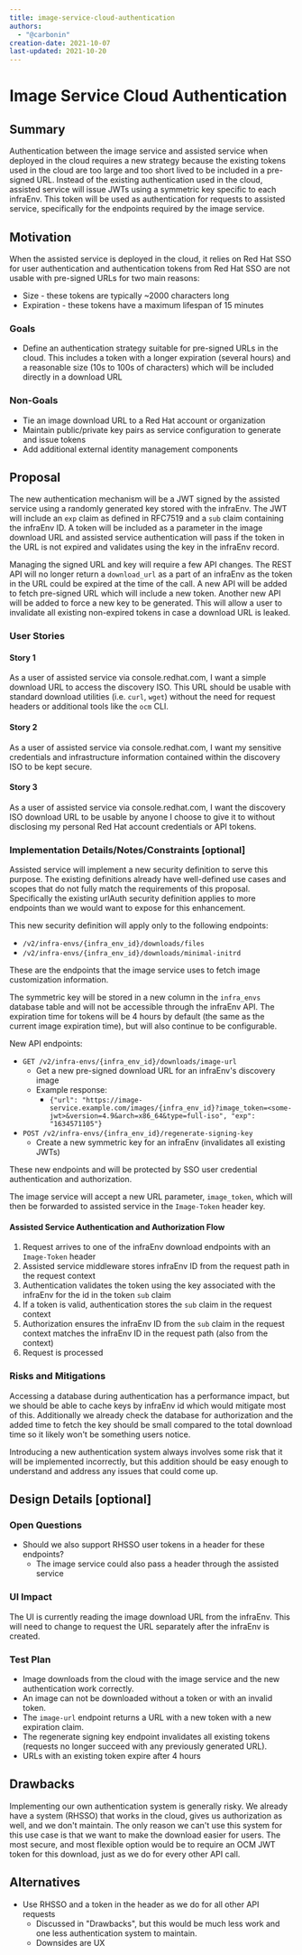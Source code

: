 ```yaml
---
title: image-service-cloud-authentication
authors:
  - "@carbonin"
creation-date: 2021-10-07
last-updated: 2021-10-20
---
```


# Image Service Cloud Authentication

## Summary

Authentication between the image service and assisted service when deployed
in the cloud requires a new strategy because the existing tokens used in the cloud
are too large and too short lived to be included in a pre-signed URL. Instead
of the existing authentication used in the cloud, assisted service will issue JWTs
using a symmetric key specific to each infraEnv. This token will be used
as authentication for requests to assisted service, specifically for the endpoints
required by the image service.

## Motivation

When the assisted service is deployed in the cloud, it relies on Red Hat
SSO for user authentication and authentication tokens from Red Hat SSO are not
usable with pre-signed URLs for two main reasons:

* Size - these tokens are typically ~2000 characters long
* Expiration - these tokens have a maximum lifespan of 15 minutes

### Goals

* Define an authentication strategy suitable for pre-signed URLs in the cloud. This includes a
token with a longer expiration (several hours) and a reasonable size (10s to 100s of characters)
which will be included directly in a download URL

### Non-Goals

* Tie an image download URL to a Red Hat account or organization
* Maintain public/private key pairs as service configuration to generate and issue tokens
* Add additional external identity management components

## Proposal

The new authentication mechanism will be a JWT signed by the assisted service
using a randomly generated key stored with the infraEnv. The JWT will include
an `exp` claim as defined in RFC7519 and a `sub` claim containing the infraEnv
ID. A token will be included as a parameter in the image download URL and
assisted service authentication will pass if the token in the URL is not expired
and validates using the key in the infraEnv record.

Managing the signed URL and key will require a few API changes. The REST API will no
longer return a `download_url` as a part of an infraEnv as the token in the URL could
be expired at the time of the call. A new API will be added to fetch pre-signed URL
which will include a new token. Another new API will be added to force a new key to be
generated. This will allow a user to invalidate all existing non-expired tokens in case
a download URL is leaked.

### User Stories

#### Story 1

As a user of assisted service via console.redhat.com, I want a simple download
URL to access the discovery ISO. This URL should be usable with standard download
utilities (i.e. `curl`, `wget`) without the need for request headers or additional tools
like the `ocm` CLI.

#### Story 2

As a user of assisted service via console.redhat.com, I want my sensitive credentials
and infrastructure information contained within the discovery ISO to be kept secure.

#### Story 3

As a user of assisted service via console.redhat.com, I want the discovery ISO download
URL to be usable by anyone I choose to give it to without disclosing my personal Red Hat
account credentials or API tokens.

### Implementation Details/Notes/Constraints [optional]

Assisted service will implement a new security definition to serve this purpose.
The existing definitions already have well-defined use cases and scopes that do not
fully match the requirements of this proposal. Specifically the existing urlAuth security
definition applies to more endpoints than we would want to expose for this enhancement.

This new security definition will apply only to the following endpoints:

* `/v2/infra-envs/{infra_env_id}/downloads/files`
* `/v2/infra-envs/{infra_env_id}/downloads/minimal-initrd`

These are the endpoints that the image service uses to fetch image customization information.

The symmetric key will be stored in a new column in the `infra_envs` database table and will not
be accessible through the infraEnv API. The expiration time for tokens will be 4 hours by default
(the same as the current image expiration time), but will also continue to be configurable.

New API endpoints:

* `GET /v2/infra-envs/{infra_env_id}/downloads/image-url`
  - Get a new pre-signed download URL for an infraEnv's discovery image
  - Example response:
    - `{"url": "https://image-service.example.com/images/{infra_env_id}?image_token=<some-jwt>&version=4.9&arch=x86_64&type=full-iso", "exp": "1634571105"}`
* `POST /v2/infra-envs/{infra_env_id}/regenerate-signing-key`
  - Create a new symmetric key for an infraEnv (invalidates all existing JWTs)

These new endpoints and will be protected by SSO user credential authentication and authorization.

The image service will accept a new URL parameter, `image_token`, which will
then be forwarded to assisted service in the `Image-Token` header key.

#### Assisted Service Authentication and Authorization Flow

1. Request arrives to one of the infraEnv download endpoints with an `Image-Token` header
2. Assisted service middleware stores infraEnv ID from the request path in the request context
3. Authentication validates the token using the key associated with the infraEnv for the id in the token `sub` claim
4. If a token is valid, authentication stores the `sub` claim in the request context
5. Authorization ensures the infraEnv ID from the `sub` claim in the request context matches the infraEnv ID in the request path (also from the context)
6. Request is processed

### Risks and Mitigations

Accessing a database during authentication has a performance impact, but we should be able
to cache keys by infraEnv id which would mitigate most of this. Additionally we already
check the database for authorization and the added time to fetch the key should be small
compared to the total download time so it likely won't be something users notice.

Introducing a new authentication system always involves some risk that it will be implemented
incorrectly, but this addition should be easy enough to understand and address any issues that
could come up.

## Design Details [optional]

### Open Questions

* Should we also support RHSSO user tokens in a header for these endpoints?
  - The image service could also pass a header through the assisted service

### UI Impact

The UI is currently reading the image download URL from the infraEnv. This will need to change
to request the URL separately after the infraEnv is created.

### Test Plan

- Image downloads from the cloud with the image service and the new authentication work correctly.
- An image can not be downloaded without a token or with an invalid token.
- The `image-url` endpoint returns a URL with a new token with a new expiration claim.
- The regenerate signing key endpoint invalidates all existing tokens (requests no longer succeed with any previously generated URL).
- URLs with an existing token expire after 4 hours

## Drawbacks

Implementing our own authentication system is generally risky. We already have a system
(RHSSO) that works in the cloud, gives us authorization as well, and we don't maintain.
The only reason we can't use this system for this use case is that we want to make
the download easier for users. The most secure, and most flexible option would be
to require an OCM JWT token for this download, just as we do for every other API call.

## Alternatives

* Use RHSSO and a token in the header as we do for all other API requests
  - Discussed in "Drawbacks", but this would be much less work and one less authentication
    system to maintain.
  - Downsides are UX
